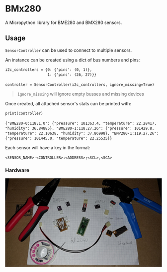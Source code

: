 # BMx280

A Micropython library for BME280 and BMX280 sensors.

## Usage

`SensorController` can be used to connect to multiple sensors.

An instance can be created using a dict of bus numbers and pins:

```
i2c_controllers = {0: {'pins': (0, 1)},
                   1: {'pins': (26, 27)}}

controller = SensorController(i2c_controllers, ignore_missing=True)
```

> `ignore_missing` will ignore empty busses and missing devices

Once created, all attached sensor's stats can be printed with:

```
print(controller)

{"BME280-0:118;1,0": {"pressure": 101363.4, "temperature": 22.28417, "humidity": 36.84885}, "BME280-1:118;27,26": {"pressure": 101429.8, "temperature": 22.10638, "humidity": 37.86998}, "BMP280-1:119;27,26": {"pressure": 101445.0, "temperature": 22.25535}}
```

Each sensor will have a key in the format:

`<SENSOR_NAME>-<CONTROLLER>:<ADDRESS>;<SCL>,<SCA>`

### Hardware

![overview](pictures/overview.jpeg)
